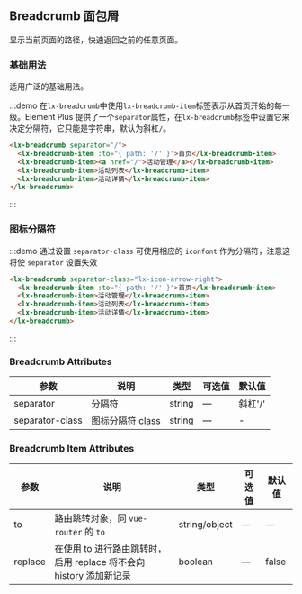 ## Breadcrumb 面包屑
显示当前页面的路径，快速返回之前的任意页面。

### 基础用法

适用广泛的基础用法。

:::demo 在`lx-breadcrumb`中使用`lx-breadcrumb-item`标签表示从首页开始的每一级。Element Plus 提供了一个`separator`属性，在`lx-breadcrumb`标签中设置它来决定分隔符，它只能是字符串，默认为斜杠`/`。

```html
<lx-breadcrumb separator="/">
  <lx-breadcrumb-item :to="{ path: '/' }">首页</lx-breadcrumb-item>
  <lx-breadcrumb-item><a href="/">活动管理</a></lx-breadcrumb-item>
  <lx-breadcrumb-item>活动列表</lx-breadcrumb-item>
  <lx-breadcrumb-item>活动详情</lx-breadcrumb-item>
</lx-breadcrumb>
```
:::

### 图标分隔符

:::demo 通过设置 `separator-class` 可使用相应的 `iconfont` 作为分隔符，注意这将使 `separator` 设置失效

```html
<lx-breadcrumb separator-class="lx-icon-arrow-right">
  <lx-breadcrumb-item :to="{ path: '/' }">首页</lx-breadcrumb-item>
  <lx-breadcrumb-item>活动管理</lx-breadcrumb-item>
  <lx-breadcrumb-item>活动列表</lx-breadcrumb-item>
  <lx-breadcrumb-item>活动详情</lx-breadcrumb-item>
</lx-breadcrumb>
```
:::

### Breadcrumb Attributes
| 参数      | 说明          | 类型      | 可选值                           | 默认值  |
|---------- |-------------- |---------- |--------------------------------  |-------- |
| separator | 分隔符 | string | — | 斜杠'/' |
| separator-class | 图标分隔符 class | string | — | - |

### Breadcrumb Item Attributes
| 参数      | 说明          | 类型      | 可选值                           | 默认值  |
|---------- |-------------- |---------- |--------------------------------  |-------- |
| to        | 路由跳转对象，同 `vue-router` 的 `to` | string/object | — | — |
| replace   | 在使用 to 进行路由跳转时，启用 replace 将不会向 history 添加新记录 | boolean | — | false |
